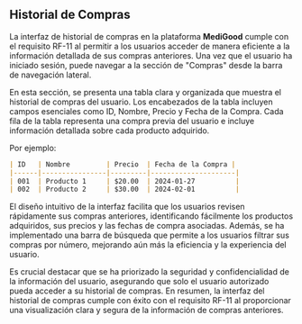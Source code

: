 ## Historial de Compras

La interfaz de historial de compras en la plataforma **MediGood** cumple con el requisito RF-11 al permitir a los usuarios acceder de manera eficiente a la información detallada de sus compras anteriores. Una vez que el usuario ha iniciado sesión, puede navegar a la sección de "Compras" desde la barra de navegación lateral.

En esta sección, se presenta una tabla clara y organizada que muestra el historial de compras del usuario. Los encabezados de la tabla incluyen campos esenciales como ID, Nombre, Precio y Fecha de la Compra. Cada fila de la tabla representa una compra previa del usuario e incluye información detallada sobre cada producto adquirido.

Por ejemplo:

```markdown
| ID   | Nombre         | Precio  | Fecha de la Compra |
|------|----------------|---------|---------------------|
| 001  | Producto 1     | $20.00  | 2024-01-27          |
| 002  | Producto 2     | $30.00  | 2024-02-01          |
```

El diseño intuitivo de la interfaz facilita que los usuarios revisen rápidamente sus compras anteriores, identificando fácilmente los productos adquiridos, sus precios y las fechas de compra asociadas. Además, se ha implementado una barra de búsqueda que permite a los usuarios filtrar sus compras por número, mejorando aún más la eficiencia y la experiencia del usuario.

Es crucial destacar que se ha priorizado la seguridad y confidencialidad de la información del usuario, asegurando que solo el usuario autorizado pueda acceder a su historial de compras. En resumen, la interfaz del historial de compras cumple con éxito con el requisito RF-11 al proporcionar una visualización clara y segura de la información de compras anteriores.